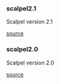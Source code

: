 ### scalpel2.1

Scalpel version 2.1 

[source](https://github.com/sleuthkit/scalpel)

### scalpel2.0

Scalpel version 2.0

[source](https://github.com/machn1k/Scalpel-2.0)

